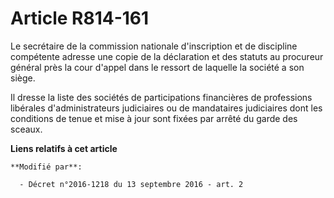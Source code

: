 # Article R814-161

Le secrétaire de la commission nationale d'inscription et de discipline compétente adresse une copie de la déclaration et des
statuts au procureur général près la cour d'appel dans le ressort de laquelle la société a son siège. 

Il dresse la liste des sociétés de participations financières de professions libérales d'administrateurs judiciaires ou de
mandataires judiciaires dont les conditions de tenue et mise à jour sont fixées par arrêté du garde des sceaux.

**Liens relatifs à cet article**

	**Modifié par**:

	  - Décret n°2016-1218 du 13 septembre 2016 - art. 2

